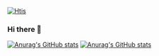 [![Htis](https://hits.seeyoufarm.com/api/count/incr/badge.svg?url=https%3A%2F%2Fgithub.com%2Fgjbae1212%2Fhit-counter&count_bg=%23FFEF59&title_bg=%23FFEF59&icon=&icon_color=%23FFFFFF&title=&edge_flat=false)](https://hits.seeyoufarm.com)

### Hi there 👋

[![Anurag's GitHub stats](https://github-readme-stats.vercel.app/api?username=layule&show_icons=true&count_private=true&theme=dracula#gh-dark-mode-only)](https://github.com/anuraghazra/github-readme-stats#gh-dark-mode-only)
[![Anurag's GitHub stats](https://github-readme-stats.vercel.app/api?username=layule&show_icons=true&count_private=true&theme=transparent#gh-light-mode-only)](https://github.com/anuraghazra/github-readme-stats#gh-light-mode-only)

